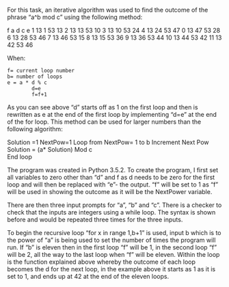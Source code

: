 For this task, an iterative algorithm was used to find the outcome of the phrase “a^b mod c” using the following method:

f	a	d	c	e
1	13	1	53	13
2	13	13	53	10
3	13	10	53	24
4	13	24	53	47
0	13	47	53	28
6	13	28	53	46
7	13	46	53	15
8	13	15	53	36
9	13	36	53	44
10	13	44	53	42
11	13	42	53	46

When: 		
```
f= current loop number
b= number of loops 
e = a * d % c 		
		d=e
		f=f+1	
```

As you can see above “d” starts off as 1 on the first loop and then is rewritten as e at the end of the first loop by implementing “d=e” at the end of the for loop. This method can be used for larger numbers than the following algorithm:

Solution =1
NextPow=1
Loop from NextPow= 1 to b 
Increment Next Pow
Solution = (a* Solution) Mod c        
End loop

The program was created in Python 3.5.2. To create the program, I first set all variables to zero other than “d” and f as d needs to be zero for the first loop and will then be replaced with “e”- the output. “f” will be set to 1 as “f” will be used in showing the outcome as it will be the NextPower variable.  

There are then three input prompts for “a”, “b” and “c”. There is a checker to check that the inputs are integers using a while loop. The syntax is shown before and would be repeated three times for the three inputs. 

To begin the recursive loop “for x in range 1,b+1” is used, input b which is to the power of “a” is being used to set the number of times the program will run. If “b” is eleven then in the first loop “f” will be 1, in the second loop “f” will be 2, all the way to the last loop when “f” will be eleven. Within the loop is the function explained above whereby the outcome of each loop becomes the d for the next loop, in the example above it starts as 1 as it is set to 1, and ends up at 42 at the end of the eleven loops. 